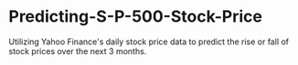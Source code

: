 # Predicting-S-P-500-Stock-Price
Utilizing Yahoo Finance's daily stock price data to predict the rise or fall of stock prices over the next 3 months.
